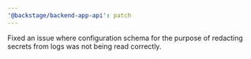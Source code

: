 ```yaml
---
'@backstage/backend-app-api': patch
---
```


Fixed an issue where configuration schema for the purpose of redacting secrets from logs was not being read correctly.

